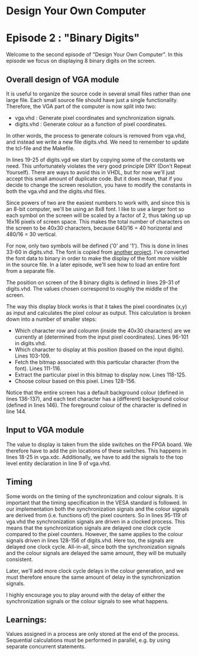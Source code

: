# Design Your Own Computer
# Episode 2 : "Binary Digits"

Welcome to the second episode of "Design Your Own Computer". In this
episode we focus on displaying 8 binary digits on the screen.

## Overall design of VGA module

It is useful to organize the source code in several small files rather than one
large file. Each small source file should have just a single functionality.
Therefore, the VGA part of the computer is now split into two:
* vga.vhd    : Generate pixel coordinates and synchronization signals.
* digits.vhd : Generate colour as a function of pixel coordinates.

In other words, the process to generate colours is removed from vga.vhd, and
instead we write a new file digits.vhd. We need to remember to update the
tcl-file and the Makefile.

In lines 19-25 of digits.vgd we start by copying some of the constants we need.
This unfortunately violates the very good principle DRY (Don't Repeat
Yourself). There are ways to avoid this in VHDL, but for now we'll just accept
this small amount of duplicate code. But it does mean, that if you decide to
change the screen resolution, you have to modify the constants in both the
vga.vhd and the digits.vhd files.

Since powers of two are the easiest numbers to work with, and since this
is an 8-bit computer, we'll be using an 8x8 font. I like to use a larger font
so each symbol on the screen will be scaled by a factor of 2, thus taking up
up 16x16 pixels of screen space. This makes the total number of 
characters on the screen to be 40x30 characters, because 640/16 = 40 horizontal
and 480/16 = 30 vertical.

For now, only two symbols will be defined ('0' and '1'). This is done in lines
33-60 in digits.vhd. The font is copied from
[another project](https://github.com/dhepper/font8x8/blob/master/font8x8_basic.h).
I've converted the font data to binary in order to make the display of the font
more visible in the source file.  In a later episode, we'll see how to load an
entire font from a separate file.

The position on screen of the 8 binary digits is defined in lines 29-31 of
digits.vhd. The values chosen correspond to roughly the middle of the screen.

The way this display block works is that it takes the pixel coordinates (x,y)
as input and calculates the pixel colour as output. This calculation is broken
down into
a number of smaller steps:
* Which character row and coloumn (inside the 40x30 characters) are we
  currently at (determined from the input pixel coordinates). Lines 96-101 in digits.vhd.
* Which character to display at this position (based on the input digits). Lines 103-109.
* Fetch the bitmap associated with this particular character (from the font). Lines 111-116.
* Extract the particular pixel in this bitmap to display now. Lines 118-125.
* Choose colour based on this pixel. Lines 128-156.

Notice that the entire screen has a default background colour (defined in lines
136-137), and each text character has a (different) background colour (defined
in lines 146). The foreground colour of the character is defined in line 144.

## Input to VGA module
The value to display is taken from the slide switches on the FPGA board. We
therefore have to add the pin locations of these switches. This happens in
lines 18-25 in vga.xdc.  Additionally, we have to add the signals to the top
level entity declaration in line 9 of vga.vhd.

## Timing
Some words on the timing of the synchronization and colour signals. It is
important that the timing specification in the VESA standard is followed. In
our implementation both the synchronization signals and the colour signals are
derived from (i.e. functions of) the pixel counters. So in lines 95-119 of
vga.vhd the synchronization signals are driven in a clocked process. This means
that the synchronization signals are delayed one clock cycle compared to the
pixel counters. However, the same applies to the colour signals driven in lines
128-156 of digits.vhd. Here too, the signals are delayed one clock cycle.
All-in-all, since both the synchronization signals and the colour signals are
delayed the same amount, they will be mutually consistent.

Later, we'll add more clock cycle delays in the colour generation, and we must
therefore ensure the same amount of delay in the synchronization signals.

I highly encourage you to play around with the delay of either the
synchronization signals or the colour signals to see what happens.

## Learnings:
Values assigned in a process are only stored at the end of the process.
Sequential calculations must be performed in parallel, e.g. by using separate
concurrent statements.

